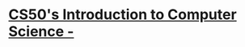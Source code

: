 # [CS50's Introduction to Computer Science - ](https://courses.edx.org/courses/course-v1:HarvardX+CS50+X/course/)

